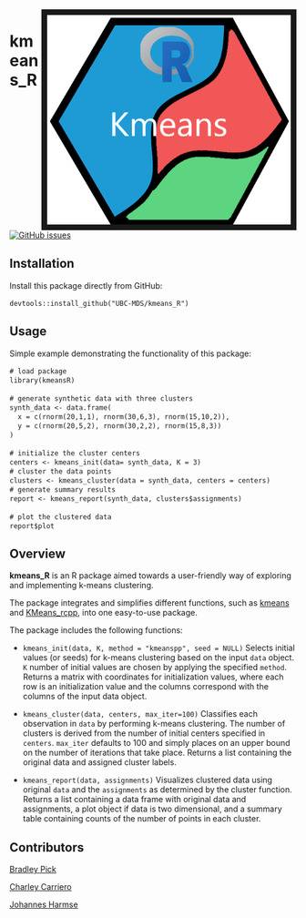 
<img src="docs/images/logo_R_crop.png" align="right" border = "10" />

# kmeans_R

[![GitHub issues](https://img.shields.io/github/issues/UBC-MDS/kmeans_R.svg)](https://github.com/UBC-MDS/kmeans_R/issues)

## Installation

Install this package directly from GitHub:

```
devtools::install_github("UBC-MDS/kmeans_R")
```

## Usage

Simple example demonstrating the functionality of this package:

```
# load package
library(kmeansR)

# generate synthetic data with three clusters
synth_data <- data.frame(
  x = c(rnorm(20,1,1), rnorm(30,6,3), rnorm(15,10,2)),
  y = c(rnorm(20,5,2), rnorm(30,2,2), rnorm(15,8,3))
)

# initialize the cluster centers
centers <- kmeans_init(data= synth_data, K = 3)
# cluster the data points
clusters <- kmeans_cluster(data = synth_data, centers = centers)
# generate summary results
report <- kmeans_report(synth_data, clusters$assignments)

# plot the clustered data
report$plot
```

## Overview

**kmeans_R** is an R package aimed towards a user-friendly way of exploring and implementing k-means clustering.

The package integrates and simplifies different functions, such as [kmeans](https://stat.ethz.ch/R-manual/R-devel/library/stats/html/kmeans.html) and [KMeans_rcpp](https://cran.r-project.org/web/packages/ClusterR/ClusterR.pdf), into one easy-to-use package.

The package includes the following functions:

* `kmeans_init(data, K, method = "kmeanspp", seed = NULL)` Selects initial values (or seeds) for k-means clustering based on the input `data` object. `K` number of initial values are chosen by applying the specified `method`. Returns a matrix with coordinates for initialization values, where each row is an initialization value and the columns correspond with the columns of the input data object.

* `kmeans_cluster(data, centers, max_iter=100)` Classifies each observation in `data` by performing k-means clustering. The number of clusters is derived from the number of initial centers specified in `centers`. `max_iter` defaults to 100 and simply places on an upper bound on the number of iterations that take place. Returns a list containing the original data and assigned cluster labels.

* `kmeans_report(data, assignments)` Visualizes clustered data using original `data`
and the `assignments` as determined by the cluster function. Returns a list containing
a data frame with original data and assignments, a plot object if data is two dimensional,
and a summary table containing counts of the number of points in each cluster.

## Contributors

[Bradley Pick](https://github.com/bradleypick)

[Charley Carriero](https://github.com/charcarr)

[Johannes Harmse](https://github.com/johannesharmse)
